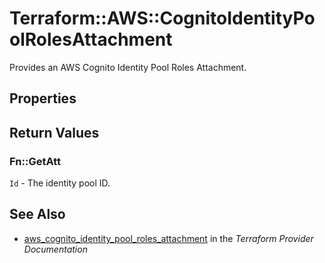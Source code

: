 # Terraform::AWS::CognitoIdentityPoolRolesAttachment

Provides an AWS Cognito Identity Pool Roles Attachment.

## Properties


## Return Values

### Fn::GetAtt

`Id` - The identity pool ID.

## See Also

* [aws_cognito_identity_pool_roles_attachment](https://www.terraform.io/docs/providers/aws/r/cognito_identity_pool_roles_attachment.html) in the _Terraform Provider Documentation_